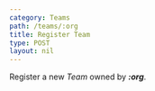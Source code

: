 ```yaml
---
category: Teams
path: /teams/:org
title: Register Team
type: POST
layout: nil
---
```


Register a new *Team* owned by ***:org***.